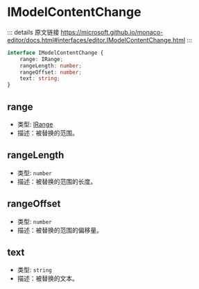 # IModelContentChange
        
::: details 原文链接
https://microsoft.github.io/monaco-editor/docs.html#interfaces/editor.IModelContentChange.html
:::

```ts
interface IModelContentChange {
    range: IRange;
    rangeLength: number;
    rangeOffset: number;
    text: string;
}
```

## range
- 类型: [IRange](/api/IRange.md)
- 描述：被替换的范围。
## rangeLength
- 类型: `number`
- 描述：被替换的范围的长度。
## rangeOffset
- 类型: `number`
- 描述：被替换的范围的偏移量。
## text
- 类型: `string`
- 描述：被替换的文本。